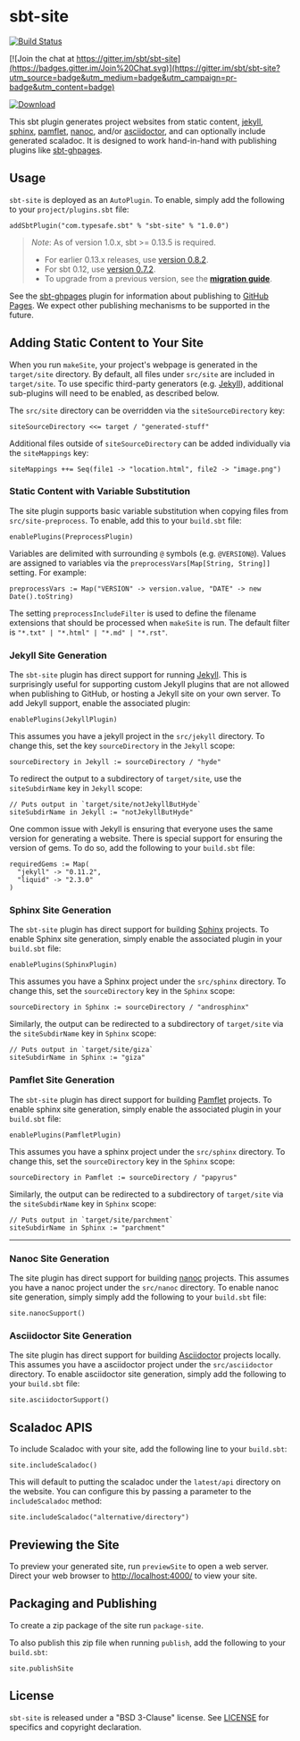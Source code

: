 # sbt-site
[![Build Status](https://travis-ci.org/sbt/sbt-site.svg)](https://travis-ci.org/sbt/sbt-site)

[![Join the chat at https://gitter.im/sbt/sbt-site](https://badges.gitter.im/Join%20Chat.svg)](https://gitter.im/sbt/sbt-site?utm_source=badge&utm_medium=badge&utm_campaign=pr-badge&utm_content=badge)

[ ![Download](https://api.bintray.com/packages/sbt/sbt-plugin-releases/sbt-site/images/download.svg) ](https://bintray.com/sbt/sbt-plugin-releases/sbt-site-imported/_latestVersion)

This sbt plugin generates project websites from static content, [jekyll], [sphinx], [pamflet], [nanoc], and/or [asciidoctor], and can optionally include generated scaladoc. It is designed to work hand-in-hand with publishing plugins like [sbt-ghpages].

## Usage

`sbt-site` is deployed as an `AutoPlugin`. To enable, simply add the following to  your `project/plugins.sbt` file:

```
addSbtPlugin("com.typesafe.sbt" % "sbt-site" % "1.0.0")
```

> _Note_: As of version 1.0.x, sbt >= 0.13.5 is required.  
> * For earlier 0.13.x releases, use [version 0.8.2][0.8.2].
> * For sbt 0.12, use [version 0.7.2][0.7.2].
> * To upgrade from a previous version, see the **[migration guide]**.

See the [sbt-ghpages] plugin for information about publishing to [GitHub Pages]. We expect other publishing mechanisms to be supported in the future.

## Adding Static Content to Your Site
When you run `makeSite`, your project's webpage is generated in the `target/site` directory. By default, all files under `src/site` are included in `target/site`. To use specific third-party generators (e.g. [Jekyll]), additional sub-plugins will need to be enabled, as described below.

The `src/site` directory can be overridden via the `siteSourceDirectory` key:

```
siteSourceDirectory <<= target / "generated-stuff"
```

Additional files outside of `siteSourceDirectory` can be added individually via the `siteMappings` key:

```
siteMappings ++= Seq(file1 -> "location.html", file2 -> "image.png")
```

### Static Content with Variable Substitution
The site plugin supports basic variable substitution when copying files from `src/site-preprocess`. To enable, add this to your `build.sbt` file:

```
enablePlugins(PreprocessPlugin)
```

Variables are delimited with surrounding `@` symbols (e.g. `@VERSION@`). Values are assigned to variables via the `preprocessVars[Map[String, String]]` setting. For example:

```
preprocessVars := Map("VERSION" -> version.value, "DATE" -> new Date().toString)
```

The setting `preprocessIncludeFilter` is used to define the filename extensions that should be processed when `makeSite` is run. The default filter is `"*.txt" | "*.html" | "*.md" | "*.rst"`.

### Jekyll Site Generation
The `sbt-site` plugin has direct support for running [Jekyll]. This is surprisingly useful for supporting custom Jekyll plugins that are not allowed when publishing to GitHub, or hosting a Jekyll site on your own server. To add Jekyll support, enable the associated plugin:

```
enablePlugins(JekyllPlugin)
```

This assumes you have a jekyll project in the `src/jekyll` directory. To change this, set the key `sourceDirectory` in the `Jekyll` scope:

```
sourceDirectory in Jekyll := sourceDirectory / "hyde"
```

To redirect the output to a subdirectory of `target/site`, use the `siteSubdirName` key in `Jekyll` scope:

```
// Puts output in `target/site/notJekyllButHyde`
siteSubdirName in Jekyll := "notJekyllButHyde"
```

One common issue with Jekyll is ensuring that everyone uses the same version for generating a website.  There is special support for ensuring the version of gems. To do so, add the following to your `build.sbt` file:

```
requiredGems := Map(
  "jekyll" -> "0.11.2",
  "liquid" -> "2.3.0"
)
```

### Sphinx Site Generation
The `sbt-site` plugin has direct support for building [Sphinx] projects. To enable Sphinx site generation, simply enable the associated plugin in your `build.sbt` file:

```
enablePlugins(SphinxPlugin)
```

This assumes you have a Sphinx project under the `src/sphinx` directory. To change this, set the `sourceDirectory` key in the `Sphinx` scope:

```
sourceDirectory in Sphinx := sourceDirectory / "androsphinx"
```

Similarly, the output can be redirected to a subdirectory of `target/site` via the `siteSubdirName` key in `Sphinx` scope:

```
// Puts output in `target/site/giza`
siteSubdirName in Sphinx := "giza"
```

### Pamflet Site Generation

The `sbt-site` plugin has direct support for building [Pamflet] projects. To enable sphinx site generation, simply enable the associated plugin in your `build.sbt` file:

```
enablePlugins(PamfletPlugin)
```

This assumes you have a sphinx project under the `src/sphinx` directory. To change this, set the `sourceDirectory` key in the `Sphinx` scope:

```
sourceDirectory in Pamflet := sourceDirectory / "papyrus"
```

Similarly, the output can be redirected to a subdirectory of `target/site` via the `siteSubdirName` key in `Sphinx` scope:

```
// Puts output in `target/site/parchment`
siteSubdirName in Sphinx := "parchment"
```

----

### Nanoc Site Generation
The site plugin has direct support for building [nanoc][nanoc] projects. This assumes you have a nanoc project under the `src/nanoc` directory. To enable nanoc site generation, simply simply add the following to your `build.sbt` file:

```
site.nanocSupport()
```

### Asciidoctor Site Generation
The site plugin has direct support for building [Asciidoctor][asciidoctor] projects locally. This assumes you have a asciidoctor project under the `src/asciidoctor` directory. To enable asciidoctor site generation, simply add the following to your `build.sbt` file:

```
site.asciidoctorSupport()
```

## Scaladoc APIS
To include Scaladoc with your site, add the following line to your `build.sbt`:

```
site.includeScaladoc()
```

This will default to putting the scaladoc under the `latest/api` directory on the website. You can configure this by passing a parameter to the `includeScaladoc` method:

```
site.includeScaladoc("alternative/directory")
```

## Previewing the Site
To preview your generated site, run `previewSite` to open a web server. Direct your web browser to [http://localhost:4000/](http://localhost:4000/) to view your site.

## Packaging and Publishing
To create a zip package of the site run `package-site`.

To also publish this zip file when running `publish`, add the following to your `build.sbt`:

```
site.publishSite
```

## License

`sbt-site` is released under a "BSD 3-Clause" license. See [LICENSE](LICENSE) for specifics and copyright declaration.

[0.7.2]: https://github.com/sbt/sbt-site/tree/v0.7.2
[0.8.2]: https://github.com/sbt/sbt-site/tree/v0.8.2
[migration guide]: notes/migrate-0.8.2-to-1.0.md
[sbt-ghpages]: http://github.com/sbt/sbt-ghpages
[jekyll]: http://jekyllrb.com
[pamflet]: http://pamflet.databinder.net
[nanoc]: http://nanoc.ws/
[asciidoctor]: http://asciidoctor.org
[sphinx]: http://sphinx-doc.org
[GitHub Pages]: https://pages.github.com
